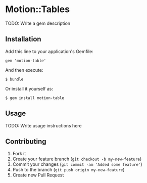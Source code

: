 # Motion::Tables

TODO: Write a gem description

## Installation

Add this line to your application's Gemfile:

    gem 'motion-table'

And then execute:

    $ bundle

Or install it yourself as:

    $ gem install motion-table

## Usage

TODO: Write usage instructions here

## Contributing

1. Fork it
2. Create your feature branch (`git checkout -b my-new-feature`)
3. Commit your changes (`git commit -am 'Added some feature'`)
4. Push to the branch (`git push origin my-new-feature`)
5. Create new Pull Request
